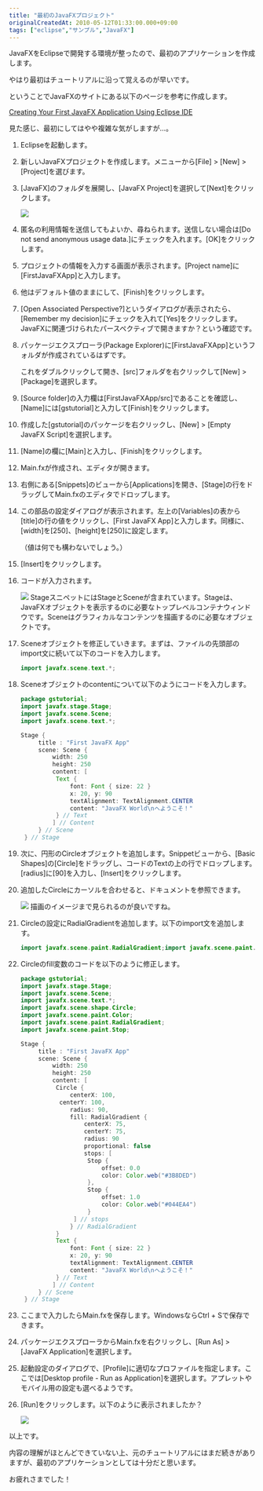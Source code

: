 ```yaml
---
title: "最初のJavaFXプロジェクト"
originalCreatedAt: 2010-05-12T01:33:00.000+09:00
tags: ["eclipse","サンプル","JavaFX"]
---
```

JavaFXをEclipseで開発する環境が整ったので、最初のアプリケーションを作成します。

やはり最初はチュートリアルに沿って覚えるのが早いです。

ということでJavaFXのサイトにある以下のページを参考に作成します。

[Creating Your First JavaFX Application Using Eclipse IDE](http://www.javafx.com/docs/gettingstarted/eclipse-plugin/create-first-javafx-app-eclipse.jsp)
<!--more-->
見た感じ、最初にしてはやや複雑な気がしますが…。

1. Eclipseを起動します。
2. 新しいJavaFXプロジェクトを作成します。メニューから[File] > [New] > [Project]を選びます。
3. [JavaFX]のフォルダを展開し、[JavaFX Project]を選択して[Next]をクリックします。

    [![](/img/2010-05-javafx_12_1.png)](/img/2010-05-javafx_12_1.png)

4. 匿名の利用情報を送信してもよいか、尋ねられます。送信しない場合は[Do not send anonymous usage data.]にチェックを入れます。[OK]をクリックします。
5. プロジェクトの情報を入力する画面が表示されます。[Project name]に[FirstJavaFXApp]と入力します。
6. 他はデフォルト値のままにして、[Finish]をクリックします。
7. [Open Associated Perspective?]というダイアログが表示されたら、[Remember my decision]にチェックを入れて[Yes]をクリックします。JavaFXに関連づけられたパースペクティブで開きますか？という確認です。
8. パッケージエクスプローラ(Package Explorer)に[FirstJavaFXApp]というフォルダが作成されているはずです。

    これをダブルクリックして開き、[src]フォルダを右クリックして[New] > [Package]を選択します。
9. [Source folder]の入力欄は[FirstJavaFXApp/src]であることを確認し、[Name]には[gstutorial]と入力して[Finish]をクリックします。
10. 作成した[gstutorial]のパッケージを右クリックし、[New] > [Empty JavaFX Script]を選択します。
11. [Name]の欄に[Main]と入力し、[Finish]をクリックします。
12. Main.fxが作成され、エディタが開きます。
13. 右側にある[Snippets]のビューから[Applications]を開き、[Stage]の行をドラッグしてMain.fxのエディタでドロップします。
14. この部品の設定ダイアログが表示されます。左上の[Variables]の表から[title]の行の値をクリックし、[First JavaFX App]と入力します。同様に、[width]を[250]、[height]を[250]に設定します。

    （値は何でも構わないでしょう。）
15. [Insert]をクリックします。
16. コードが入力されます。

    [![](/img/2010-05-javafx_12_2.png)](/img/2010-05-javafx_12_2.png)
    StageスニペットにはStageとSceneが含まれています。Stageは、JavaFXオブジェクトを表示するのに必要なトップレベルコンテナウィンドウです。Sceneはグラフィカルなコンテンツを描画するのに必要なオブジェクトです。
17. Sceneオブジェクトを修正していきます。まずは、ファイルの先頭部のimport文に続いて以下のコードを入力します。

    ```java
    import javafx.scene.text.*;
    ```

18. Sceneオブジェクトのcontentについて以下のようにコードを入力します。

    ```java
    package gstutorial;
    import javafx.stage.Stage;
    import javafx.scene.Scene;
    import javafx.scene.text.*;

    Stage {
         title : "First JavaFX App"
         scene: Scene {
             width: 250
             height: 250
             content: [
              Text {
                  font: Font { size: 22 }
                  x: 20, y: 90
                  textAlignment: TextAlignment.CENTER
                  content: "JavaFX World\nへようこそ！"
              } // Text
             ] // Content
         } // Scene
     } // Stage
    ```

19. 次に、円形のCircleオブジェクトを追加します。Snippetビューから、[Basic Shapes]の[Circle]をドラッグし、コードのTextの上の行でドロップします。[radius]に[90]を入力し、[Insert]をクリックします。
20. 追加したCircleにカーソルを合わせると、ドキュメントを参照できます。

    [![](/img/2010-05-javafx_12_3.png)](/img/2010-05-javafx_12_3.png)
    描画のイメージまで見られるのが良いですね。

21. Circleの設定にRadialGradientを追加します。以下のimport文を追加します。

    ```java
    import javafx.scene.paint.RadialGradient;import javafx.scene.paint.Stop;
    ```

22. Circleのfill変数のコードを以下のように修正します。

    ```java
    package gstutorial;
    import javafx.stage.Stage;
    import javafx.scene.Scene;
    import javafx.scene.text.*;
    import javafx.scene.shape.Circle;
    import javafx.scene.paint.Color;
    import javafx.scene.paint.RadialGradient;
    import javafx.scene.paint.Stop;

    Stage {
         title : "First JavaFX App"
         scene: Scene {
             width: 250
             height: 250
             content: [
              Circle {
                  centerX: 100,
               centerY: 100,
                  radius: 90,
                  fill: RadialGradient {
                      centerX: 75,
                      centerY: 75,
                      radius: 90
                      proportional: false
                      stops: [
                       Stop {
                           offset: 0.0
                           color: Color.web("#3B8DED")
                       },
                       Stop {
                           offset: 1.0
                           color: Color.web("#044EA4")
                       }
                   ] // stops
                  } // RadialGradient
              }
              Text {
                  font: Font { size: 22 }
                  x: 20, y: 90
                  textAlignment: TextAlignment.CENTER
                  content: "JavaFX World\nへようこそ！"
              } // Text
             ] // Content
         } // Scene
     } // Stage
    ```

23. ここまで入力したらMain.fxを保存します。WindowsならCtrl + Sで保存できます。
24. パッケージエクスプローラからMain.fxを右クリックし、[Run As] > [JavaFX Application]を選択します。
25. 起動設定のダイアログで、[Profile]に適切なプロファイルを指定します。ここでは[Desktop profile - Run as Application]を選択します。アプレットやモバイル用の設定も選べるようです。
26. [Run]をクリックします。以下のように表示されましたか？

    [![](/img/2010-05-javafx_12_4.png)](/img/2010-05-javafx_12_4.png)


以上です。

内容の理解がほとんどできていない上、元のチュートリアルにはまだ続きがありますが、最初のアプリケーションとしては十分だと思います。

お疲れさまでした！
